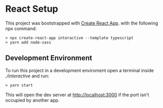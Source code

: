# React Setup

This project was bootstrapped with [Create React App](https://github.com/facebook/create-react-app).
with the following npx command:

```
> npx create-react-app interactive --template typescript
> yarn add node-sass
```

## Development Environment

To run this project in a development enviroment open a terminal inside _./interactive_ and run:

```
> yarn start
```

This will open the dev server at [http://localhost:3000](http://localhost:3000) if the port isn't occupied by another app.
